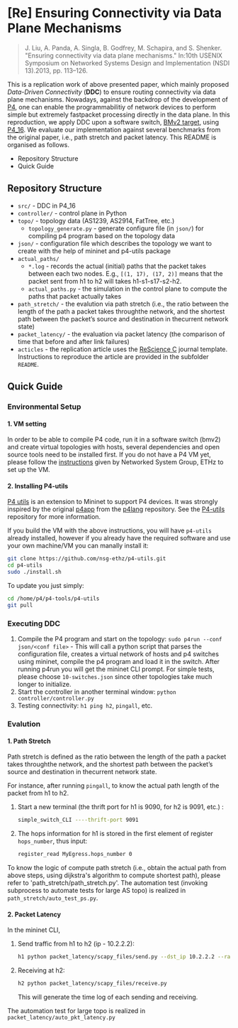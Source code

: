 # [Re] Ensuring Connectivity via Data Plane Mechanisms
> J. Liu, A. Panda, A. Singla, B. Godfrey, M. Schapira, and S. Shenker. "Ensuring connectivity via data plane mechanisms." In:10th USENIX Symposium on Networked Systems Design and Implementation (NSDI 13).2013, pp. 113–126.

This is a replication work of above presented paper, which mainly proposed *Data-Driven Connectivity* (**DDC**) to ensure routing connectivity via data plane mechanisms. 
Nowadays, against the backdrop of the development of [P4](https://p4.org), one can enable the programmabilitiy of network devices to perform simple but extremely fastpacket processing directly in the data plane. 
In this reproduction, we apply DDC upon a software switch, [BMv2 target](https://github.com/p4lang/behavioral-model), using [P4_16](https://p4.org/p4-spec/docs/P4-16-v1.2.2.html). 
We evaluate our implementation against several benchmarks from the original paper, i.e., path stretch and packet latency. 
This README is organised as follows.
 - Repository Structure
 - Quick Guide

## Repository Structure
 - `src/` - DDC in P4_16
 - `controller/` - control plane in Python
 - `topo/` - topology data (AS1239, AS2914, FatTree, etc.)
    - `topology_generate.py` - generate configure file (in `json/`) for compiling p4 program based on the topology data
 - `json/` - configuration file which describes the topology we want to create with the help of mininet and p4-utils package
 - `actual_paths/`
    - `*.log` - records the actual (initial) paths that the packet takes between each two nodes. E.g., `[(1, 17), (17, 2)]` means that the packet sent from h1 to h2 will takes h1-s1-s17-s2-h2.
    - `actual_paths.py` - the simulation in the control plane to compute the paths that packet actually takes
 - `path_stretch/` - the evalution via path stretch (i.e., the ratio between the length of the path a packet takes throughthe network, and the shortest path between the packet’s source and destination in thecurrent network state) 
 - `packet_latency/` - the evaluation via packet latency (the comparison of time that before and after link failures) 
 - `acticles` - the replication article uses the [ReScience C](https://rescience.github.io/) journal template. Instructions to reproduce the article are provided in the subfolder `README`.

## Quick Guide
### Environmental Setup
#### 1. VM setting
In order to be able to compile P4 code, run it in a software switch (bmv2) and create virtual topologies with hosts, several dependencies and open source tools need to be installed first. If you do not have a P4 VM yet, please follow the [instructions](https://github.com/nsg-ethz/p4-learning/blob/master/vm/README.md) given by Networked System Group, ETHz to set up the VM.

#### 2. Installing P4-utils

[P4 utils](https://github.com/nsg-ethz/p4-utils) is an extension to Mininet to support P4 devices.
It was strongly inspired by the original [p4app](https://github.com/p4lang/p4app) from the [p4lang](https://github.com/p4lang) repository.
See the [P4-utils](https://github.com/nsg-ethz/p4-utils) repository for more information.

If you build the VM with the above instructions, you will have `p4-utils` already installed, however if you already have the required software and use your own machine/VM you can manally install it:

```bash
git clone https://github.com/nsg-ethz/p4-utils.git
cd p4-utils
sudo ./install.sh
```

To update you just simply:

```bash
cd /home/p4/p4-tools/p4-utils
git pull
```

### Executing DDC
1. Compile the P4 program and start on the topology: `sudo p4run --conf json/<conf file>` - This will call a python script that parses the configuration file, creates a virtual network of hosts and p4 switches using mininet, compile the p4 program and load it in the switch. After running p4run you will get the mininet CLI prompt. For simple tests, please choose `10-switches.json` since other topologies take much longer to initialize.
2. Start the controller in another terminal window: `python controller/controller.py`  
3. Testing connectivity: `h1 ping h2`, `pingall`, etc.

### Evalution
#### 1. Path Stretch
Path stretch is defined as the ratio between the length of the path a packet takes throughthe network, and the shortest path between the packet’s source and destination in thecurrent network state.

For instance, after running `pingall`, to know the actual path length of the packet from h1 to h2. 
1. Start a new terminal  (the thrift port for h1 is 9090, for h2 is 9091, etc.) : 
  
   ```bash
   simple_switch_CLI ----thrift-port 9091
   ```
    
2. The hops information for h1 is stored in the first element of register `hops_number`, thus input:
  
    ```bash
    register_read MyEgress.hops_number 0
    ```


To know the logic of compute path stretch (i.e., obtain the actual path from above steps, using dijkstra's algorithm to compute shortest path), please refer to 'path_stretch/path_stretch.py'. The automation test (invoking subprocess to automate tests for large AS topo) is realized in `path_stretch/auto_test_ps.py`. 

#### 2. Packet Latency
In the mininet CLI, 
1. Send traffic from h1 to h2 (ip - 10.2.2.2): 
   
   ```bash
   h1 python packet_latency/scapy_files/send.py --dst_ip 10.2.2.2 --rate 4M &
   ```
   
2. Receiving at h2: 
   ```bash
   h2 python packet_latency/scapy_files/receive.py
   ```
   
   This will generate the time log of each sending and receiving.

The automation test for large topo is realized in `packet_latency/auto_pkt_latency.py`
